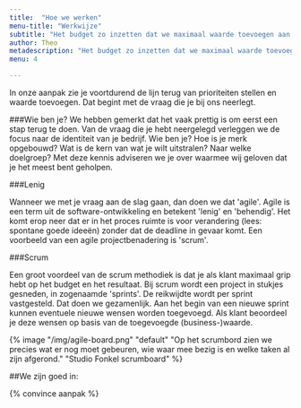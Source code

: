```yaml
---
title:  "Hoe we werken"
menu-title: "Werkwijze"
subtitle: "Het budget zo inzetten dat we maximaal waarde toevoegen aan je organiatie. Dat is onze doelstelling"
author: Theo
metadescription: "Het budget zo inzetten dat we maximaal waarde toevoegen aan je organiatie. Dat is onze doelstelling"
menu: 4

---
```

In onze aanpak zie je voortdurend de lijn terug van prioriteiten stellen en waarde toevoegen. Dat begint met de vraag die je bij ons neerlegt.

###Wie ben je?
We hebben gemerkt dat het vaak prettig is om eerst een stap terug te doen. Van de vraag die je hebt neergelegd verleggen we de focus naar de identiteit van je bedrijf. Wie ben je? Hoe is je merk opgebouwd? Wat is de kern van wat je wilt uitstralen? Naar welke doelgroep? Met deze kennis adviseren we je over waarmee wij geloven dat je het meest bent geholpen.

###Lenig

Wanneer we met je vraag aan de slag gaan, dan doen we dat 'agile'. Agile is een term uit de software-ontwikkeling en betekent 'lenig' en 'behendig'. Het komt erop neer dat er in het proces ruimte is voor verandering (lees: spontane goede ideeën) zonder dat de deadline in gevaar komt. Een voorbeeld van een agile projectbenadering is 'scrum'.

###Scrum

Een groot voordeel van de scrum methodiek is dat je als klant maximaal grip hebt op het budget en het resultaat. Bij scrum wordt een project in stukjes gesneden, in zogenaamde 'sprints'. De reikwijdte wordt per sprint vastgesteld. Dat doen we gezamenlijk. Aan het begin van een nieuwe sprint kunnen eventuele nieuwe wensen worden toegevoegd. Als klant beoordeel je deze wensen op basis van de toegevoegde (business-)waarde.

{% image "/img/agile-board.png" "default" "Op het scrumbord zien we precies wat er nog moet gebeuren, wie waar mee bezig is en welke taken al zijn afgerond." "Studio Fonkel scrumboard" %}

##We zijn goed in:

{% convince aanpak %}
